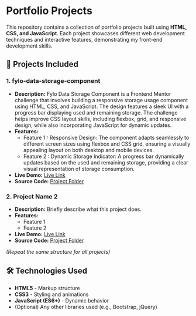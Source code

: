 # Portfolio Projects

This repository contains a collection of portfolio projects built using **HTML, CSS, and JavaScript**. Each project showcases different web development techniques and interactive features, demonstrating my front-end development skills.

## 🚀 Projects Included

### 1. **fylo-data-storage-component**
   - **Description:** Fylo Data Storage Component is a Frontend Mentor challenge that involves building a responsive storage usage component using HTML, CSS, and JavaScript. The design features a sleek UI with a progress bar displaying used and remaining storage. The challenge helps improve CSS layout skills, including flexbox, grid, and responsive design, while also incorporating JavaScript for dynamic updates.
   - **Features:**
     - Feature 1 : Responsive Design: The component adapts seamlessly to different screen sizes using flexbox and CSS grid, ensuring a visually appealing layout on both desktop and mobile devices.
     - Feature 2 : Dynamic Storage Indicator: A progress bar dynamically updates based on the used and remaining storage, providing a clear visual representation of storage consumption.
   - **Live Demo:** [Live Link](#)
   - **Source Code:** [Project Folder](./project-folder-1)

### 2. **Project Name 2**
   - **Description:** Briefly describe what this project does.
   - **Features:**
     - Feature 1
     - Feature 2
   - **Live Demo:** [Live Link](#)
   - **Source Code:** [Project Folder](./project-folder-2)

*(Repeat the same structure for all projects)*

## 🛠️ Technologies Used
- **HTML5** - Markup structure
- **CSS3** - Styling and animations
- **JavaScript (ES6+)** - Dynamic behavior
- (Optional) Any other libraries used (e.g., Bootstrap, jQuery)
